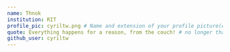 ```yaml
---
name: Thnok
institution: RIT
profile_pic: cyriltw.png # Name and extension of your profile picture(ex. mona.png) The picture must be squared and 544px on width and height.
quote: Everything happens for a reason, from the couch! # no longer than 100 characters, avoid using quotes(") to guarantee the format remains the same.
github_user: cyriltw
---
```


